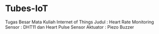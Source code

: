 # Tubes-IoT

Tugas Besar Mata Kuliah Internet of Things
Judul : Heart Rate Monitoring
Sensor : DHT11 dan Heart Pulse Sensor
Aktuator : Piezo Buzzer
